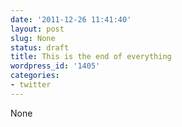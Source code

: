 ```yaml
---
date: '2011-12-26 11:41:40'
layout: post
slug: None
status: draft
title: This is the end of everything
wordpress_id: '1405'
categories:
- twitter
---
```


None
